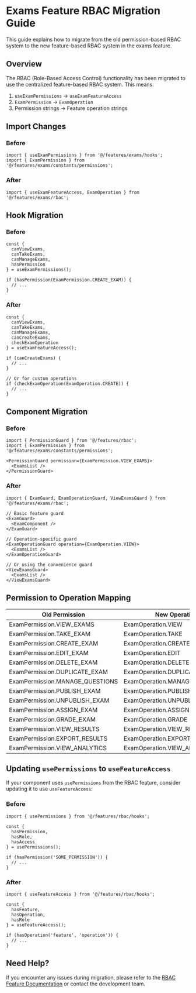 # Exams Feature RBAC Migration Guide

This guide explains how to migrate from the old permission-based RBAC system to the new feature-based RBAC system in the exams feature.

## Overview

The RBAC (Role-Based Access Control) functionality has been migrated to use the centralized feature-based RBAC system. This means:

1. `useExamPermissions` → `useExamFeatureAccess`
2. `ExamPermission` → `ExamOperation`
3. Permission strings → Feature operation strings

## Import Changes

### Before

```tsx
import { useExamPermissions } from '@/features/exams/hooks';
import { ExamPermission } from '@/features/exams/constants/permissions';
```

### After

```tsx
import { useExamFeatureAccess, ExamOperation } from '@/features/exams/rbac';
```

## Hook Migration

### Before

```tsx
const { 
  canViewExams, 
  canTakeExams, 
  canManageExams,
  hasPermission 
} = useExamPermissions();

if (hasPermission(ExamPermission.CREATE_EXAM)) {
  // ...
}
```

### After

```tsx
const { 
  canViewExams, 
  canTakeExams, 
  canManageExams,
  canCreateExams,
  checkExamOperation 
} = useExamFeatureAccess();

if (canCreateExams) {
  // ...
}

// Or for custom operations
if (checkExamOperation(ExamOperation.CREATE)) {
  // ...
}
```

## Component Migration

### Before

```tsx
import { PermissionGuard } from '@/features/rbac';
import { ExamPermission } from '@/features/exams/constants/permissions';

<PermissionGuard permission={ExamPermission.VIEW_EXAMS}>
  <ExamsList />
</PermissionGuard>
```

### After

```tsx
import { ExamGuard, ExamOperationGuard, ViewExamsGuard } from '@/features/exams/rbac';

// Basic feature guard
<ExamGuard>
  <ExamComponent />
</ExamGuard>

// Operation-specific guard
<ExamOperationGuard operation={ExamOperation.VIEW}>
  <ExamsList />
</ExamOperationGuard>

// Or using the convenience guard
<ViewExamsGuard>
  <ExamsList />
</ViewExamsGuard>
```

## Permission to Operation Mapping

| Old Permission              | New Operation           |
|----------------------------|------------------------|
| ExamPermission.VIEW_EXAMS   | ExamOperation.VIEW      |
| ExamPermission.TAKE_EXAM    | ExamOperation.TAKE      |
| ExamPermission.CREATE_EXAM  | ExamOperation.CREATE    |
| ExamPermission.EDIT_EXAM    | ExamOperation.EDIT      |
| ExamPermission.DELETE_EXAM  | ExamOperation.DELETE    |
| ExamPermission.DUPLICATE_EXAM | ExamOperation.DUPLICATE |
| ExamPermission.MANAGE_QUESTIONS | ExamOperation.MANAGE_QUESTIONS |
| ExamPermission.PUBLISH_EXAM | ExamOperation.PUBLISH   |
| ExamPermission.UNPUBLISH_EXAM | ExamOperation.UNPUBLISH |
| ExamPermission.ASSIGN_EXAM  | ExamOperation.ASSIGN    |
| ExamPermission.GRADE_EXAM   | ExamOperation.GRADE     |
| ExamPermission.VIEW_RESULTS | ExamOperation.VIEW_RESULTS |
| ExamPermission.EXPORT_RESULTS | ExamOperation.EXPORT_RESULTS |
| ExamPermission.VIEW_ANALYTICS | ExamOperation.VIEW_ANALYTICS |

## Updating `usePermissions` to `useFeatureAccess`

If your component uses `usePermissions` from the RBAC feature, consider updating it to use `useFeatureAccess`:

### Before

```tsx
import { usePermissions } from '@/features/rbac/hooks';

const { 
  hasPermission, 
  hasRole,
  hasAccess 
} = usePermissions();

if (hasPermission('SOME_PERMISSION')) {
  // ...
}
```

### After

```tsx
import { useFeatureAccess } from '@/features/rbac/hooks';

const { 
  hasFeature, 
  hasOperation,
  hasRole 
} = useFeatureAccess();

if (hasOperation('feature', 'operation')) {
  // ...
}
```

## Need Help?

If you encounter any issues during migration, please refer to the [RBAC Feature Documentation](../core/rbac/README.md) or contact the development team.
